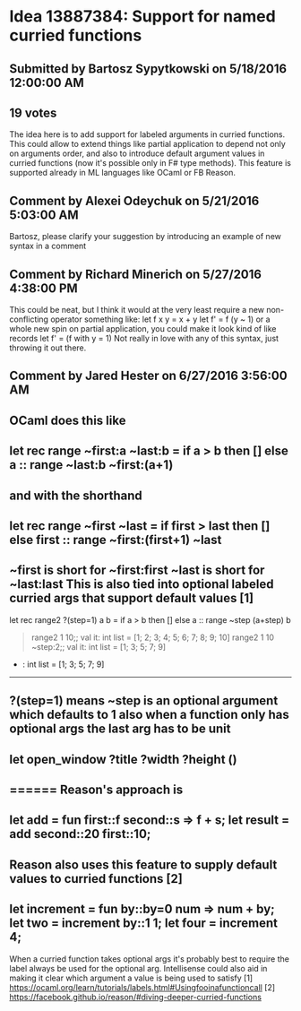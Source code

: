 # Idea 13887384: Support for named curried functions

## Submitted by Bartosz Sypytkowski on 5/18/2016 12:00:00 AM

## 19 votes

The idea here is to add support for labeled arguments in curried functions. This could allow to extend things like partial application to depend not only on arguments order, and also to introduce default argument values in curried functions (now it's possible only in F# type methods).
This feature is supported already in ML languages like OCaml or FB Reason.


## Comment by Alexei Odeychuk on 5/21/2016 5:03:00 AM

Bartosz, please clarify your suggestion by introducing an example of new syntax in a comment

## Comment by Richard Minerich on 5/27/2016 4:38:00 PM

This could be neat, but I think it would at the very least require a new non-conflicting operator something like:
let f x y = x + y
let f' = f (y ~ 1)
or a whole new spin on partial application, you could make it look kind of like records
let f' = (f with y = 1)
Not really in love with any of this syntax, just throwing it out there.

## Comment by Jared Hester on 6/27/2016 3:56:00 AM

OCaml does this like
-------
let rec range ~first:a ~last:b =
if a > b then []
else a :: range ~last:b ~first:(a+1)
-------
and with the shorthand
-------
let rec range ~first ~last =
if first > last then []
else first :: range ~first:(first+1) ~last
-------
~first is short for ~first:first
~last is short for ~last:last
This is also tied into optional labeled curried args that support default values [1]
------
let rec range2 ?(step=1) a b =
if a > b then []
else a :: range ~step (a+step) b
> range2 1 10;;
val it: int list = [1; 2; 3; 4; 5; 6; 7; 8; 9; 10]
> range2 1 10 ~step:2;;
val it: int list = [1; 3; 5; 7; 9]
- : int list = [1; 3; 5; 7; 9]
------
?(step=1) means ~step is an optional argument which defaults to 1
also when a function only has optional args the last arg has to be unit
------
let open_window ?title ?width ?height ()
------
======
Reason's approach is
------
let add = fun first::f second::s => f + s;
let result = add second::20 first::10;
------
Reason also uses this feature to supply default values to curried functions [2]
------
let increment = fun by::by=0 num => num + by;
let two = increment by::1 1;
let four = increment 4;
------
When a curried function takes optional args it's probably best to require the label always
be used for the optional arg.
Intellisense could also aid in making it clear which argument a value is being used to satisfy
[1] https://ocaml.org/learn/tutorials/labels.html#Usingfooinafunctioncall
[2] https://facebook.github.io/reason/#diving-deeper-curried-functions
